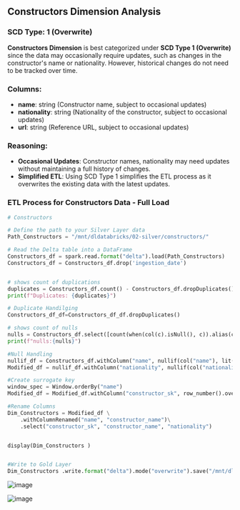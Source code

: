## Constructors Dimension Analysis

### SCD Type: 1 (Overwrite)

**Constructors Dimension** is best categorized under **SCD Type 1 (Overwrite)** since the data may occasionally require updates, such as changes in the constructor's name or nationality. However, historical changes do not need to be tracked over time.

### Columns:
- **name**: string (Constructor name, subject to occasional updates)
- **nationality**: string (Nationality of the constructor, subject to occasional updates)
- **url**: string (Reference URL, subject to occasional updates)

### Reasoning:
- **Occasional Updates**: Constructor names, nationality may need updates without maintaining a full history of changes.
- **Simplified ETL**: Using SCD Type 1 simplifies the ETL process as it overwrites the existing data with the latest updates.

### ETL Process for Constructors Data - Full Load

````python
# Constructors

# Define the path to your Silver Layer data
Path_Constructors = "/mnt/dldatabricks/02-silver/constructors/"

# Read the Delta table into a DataFrame
Constructors_df = spark.read.format("delta").load(Path_Constructors)
Constructors_df = Constructors_df.drop('ingestion_date')


# shows count of duplications
duplicates = Constructors_df.count() - Constructors_df.dropDuplicates().count()
print(f"Duplicates: {duplicates}")

# Duplicate Handilging
Constructors_df_df=Constructors_df_df.dropDuplicates()

# shows count of nulls
nulls = Constructors_df.select([count(when(col(c).isNull(), c)).alias(c) for c in Constructors_df.columns]).toPandas()
print(f"nulls:{nulls}")

#Null Handling
nullif_df = Constructors_df.withColumn("name", nullif(col("name"), lit("")))
Modified_df = nullif_df.withColumn("nationality", nullif(col("nationality"), lit("")))

#Create surrogate key
window_spec = Window.orderBy("name")
Modified_df = Modified_df.withColumn("constructor_sk", row_number().over(window_spec))

#Rename Columns
Dim_Constructors = Modified_df \
    .withColumnRenamed("name", "constructor_name")\
    .select("constructor_sk", "constructor_name", "nationality")


display(Dim_Constructors )


#Write to Gold Layer
Dim_Constructors .write.format("delta").mode("overwrite").save("/mnt/dldatabricks/03-gold/Dim_Constructors")
`````
![image](https://github.com/user-attachments/assets/fcc2b43c-3073-4545-a278-8c8b55a812fa)

![image](https://github.com/user-attachments/assets/25d3e3d7-47fc-41a4-8014-27ab239e3a4c)

